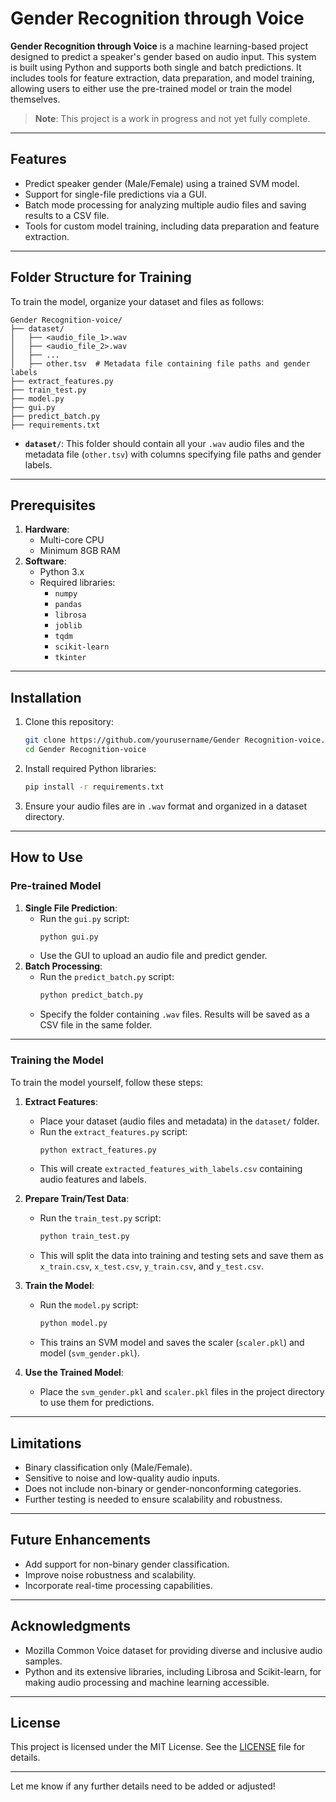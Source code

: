 # Gender Recognition through Voice

**Gender Recognition through Voice** is a machine learning-based project designed to predict a speaker's gender based on audio input. This system is built using Python and supports both single and batch predictions. It includes tools for feature extraction, data preparation, and model training, allowing users to either use the pre-trained model or train the model themselves.

> **Note**: This project is a work in progress and not yet fully complete.

---

## Features

- Predict speaker gender (Male/Female) using a trained SVM model.
- Support for single-file predictions via a GUI.
- Batch mode processing for analyzing multiple audio files and saving results to a CSV file.
- Tools for custom model training, including data preparation and feature extraction.

---

## Folder Structure for Training

To train the model, organize your dataset and files as follows:

```
Gender Recognition-voice/
├── dataset/
│   ├── <audio_file_1>.wav
│   ├── <audio_file_2>.wav
│   ├── ...
│   ├── other.tsv  # Metadata file containing file paths and gender labels
├── extract_features.py
├── train_test.py
├── model.py
├── gui.py
├── predict_batch.py
├── requirements.txt
```

- **`dataset/`**: This folder should contain all your `.wav` audio files and the metadata file (`other.tsv`) with columns specifying file paths and gender labels.

---

## Prerequisites

1. **Hardware**:
   - Multi-core CPU
   - Minimum 8GB RAM
2. **Software**:
   - Python 3.x
   - Required libraries:
     - `numpy`
     - `pandas`
     - `librosa`
     - `joblib`
     - `tqdm`
     - `scikit-learn`
     - `tkinter`

---

## Installation

1. Clone this repository:
   ```bash
   git clone https://github.com/yourusername/Gender Recognition-voice.git
   cd Gender Recognition-voice
   ```

2. Install required Python libraries:
   ```bash
   pip install -r requirements.txt
   ```

3. Ensure your audio files are in `.wav` format and organized in a dataset directory.

---

## How to Use

### Pre-trained Model
1. **Single File Prediction**:
   - Run the `gui.py` script:
     ```bash
     python gui.py
     ```
   - Use the GUI to upload an audio file and predict gender.
2. **Batch Processing**:
   - Run the `predict_batch.py` script:
     ```bash
     python predict_batch.py
     ```
   - Specify the folder containing `.wav` files. Results will be saved as a CSV file in the same folder.

---

### Training the Model

To train the model yourself, follow these steps:

1. **Extract Features**:
   - Place your dataset (audio files and metadata) in the `dataset/` folder.
   - Run the `extract_features.py` script:
     ```bash
     python extract_features.py
     ```
   - This will create `extracted_features_with_labels.csv` containing audio features and labels.

2. **Prepare Train/Test Data**:
   - Run the `train_test.py` script:
     ```bash
     python train_test.py
     ```
   - This will split the data into training and testing sets and save them as `x_train.csv`, `x_test.csv`, `y_train.csv`, and `y_test.csv`.

3. **Train the Model**:
   - Run the `model.py` script:
     ```bash
     python model.py
     ```
   - This trains an SVM model and saves the scaler (`scaler.pkl`) and model (`svm_gender.pkl`).

4. **Use the Trained Model**:
   - Place the `svm_gender.pkl` and `scaler.pkl` files in the project directory to use them for predictions.

---

## Limitations

- Binary classification only (Male/Female).
- Sensitive to noise and low-quality audio inputs.
- Does not include non-binary or gender-nonconforming categories.
- Further testing is needed to ensure scalability and robustness.

---

## Future Enhancements

- Add support for non-binary gender classification.
- Improve noise robustness and scalability.
- Incorporate real-time processing capabilities.

---

## Acknowledgments

- Mozilla Common Voice dataset for providing diverse and inclusive audio samples.
- Python and its extensive libraries, including Librosa and Scikit-learn, for making audio processing and machine learning accessible.

---

## License

This project is licensed under the MIT License. See the [LICENSE](LICENSE) file for details.

---

Let me know if any further details need to be added or adjusted!

